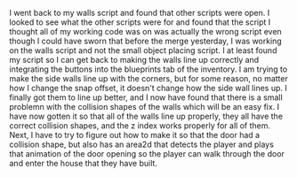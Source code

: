 I went back to my walls script and found that other scripts were open. I looked to see what the other scripts were for and found that the script I thought all of my working code was on was actually the wrong script even though I could have sworn that before the merge yesterday, I was working on the walls script and not the small object placing script. I at least found my script so I can get back to making the walls line up correctly and integrating the buttons into the blueprints tab of the inventory. I am trying to make the side walls line up with the corners, but for some reason, no matter how I change the snap offset, it doesn't change how the side wall lines up. I finally got them to line up better, and I now have found that there is a small problemn with the collision shapes of the walls which will be an easy fix. I have now gotten it so that all of the walls line up properly, they all have the correct collision shapes, and the z index works properly for all of them. Next, I have to try to figure out how to make it so that the door had a collision shape, but also has an area2d that detects the player and plays that animation of the door opening so the player can walk through the door and enter the house that they have built. 
